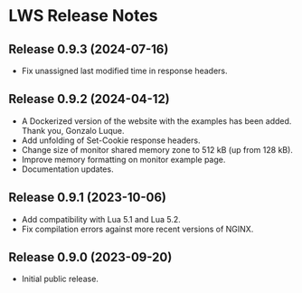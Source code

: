 # LWS Release Notes


## Release 0.9.3 (2024-07-16)

- Fix unassigned last modified time in response headers.


## Release 0.9.2 (2024-04-12)

- A Dockerized version of the website with the examples has been added. Thank you, Gonzalo Luque.
- Add unfolding of Set-Cookie response headers.
- Change size of monitor shared memory zone to 512 kB (up from 128 kB).
- Improve memory formatting on monitor example page.
- Documentation updates.


## Release 0.9.1 (2023-10-06)

- Add compatibility with Lua 5.1 and Lua 5.2.
- Fix compilation errors against more recent versions of NGINX.


## Release 0.9.0 (2023-09-20)

- Initial public release.
